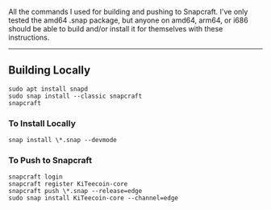 All the commands I used for building and pushing to Snapcraft. I've only tested the amd64 .snap package, but anyone on amd64, arm64, or i686 should be able to build and/or install it for themselves with these instructions.

---

## Building Locally

```
sudo apt install snapd
sudo snap install --classic snapcraft
snapcraft
```

### To Install Locally
```
snap install \*.snap --devmode
```

### To Push to Snapcraft
```
snapcraft login
snapcraft register KiTeecoin-core
snapcraft push \*.snap --release=edge
sudo snap install KiTeecoin-core --channel=edge
```
